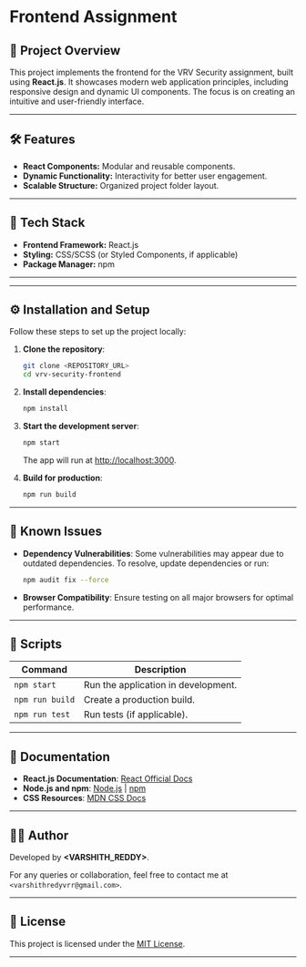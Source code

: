 
# Frontend Assignment

## 🚀 Project Overview

This project implements the frontend for the VRV Security assignment, built using **React.js**. It showcases modern web application principles, including responsive design and dynamic UI components. The focus is on creating an intuitive and user-friendly interface.

---

## 🛠️ Features

- **React Components:** Modular and reusable components.
- **Dynamic Functionality:** Interactivity for better user engagement.
- **Scalable Structure:** Organized project folder layout.

---

## 🧰 Tech Stack

- **Frontend Framework:** React.js
- **Styling:** CSS/SCSS (or Styled Components, if applicable)
- **Package Manager:** npm

---


---

## ⚙️ Installation and Setup

Follow these steps to set up the project locally:

1. **Clone the repository**:
   ```bash
   git clone <REPOSITORY_URL>
   cd vrv-security-frontend
   ```

2. **Install dependencies**:
   ```bash
   npm install
   ```

3. **Start the development server**:
   ```bash
   npm start
   ```
   The app will run at [http://localhost:3000](http://localhost:3000).

4. **Build for production**:
   ```bash
   npm run build
   ```

---

## 🐞 Known Issues

- **Dependency Vulnerabilities**: Some vulnerabilities may appear due to outdated dependencies. To resolve, update dependencies or run:
  ```bash
  npm audit fix --force
  ```
- **Browser Compatibility**: Ensure testing on all major browsers for optimal performance.

---

## 📜 Scripts

| Command              | Description                          |
|----------------------|--------------------------------------|
| `npm start`          | Run the application in development. |
| `npm run build`      | Create a production build.          |
| `npm run test`       | Run tests (if applicable).          |

---

## 📖 Documentation

- **React.js Documentation**: [React Official Docs](https://reactjs.org/)
- **Node.js and npm**: [Node.js](https://nodejs.org/) | [npm](https://www.npmjs.com/)
- **CSS Resources**: [MDN CSS Docs](https://developer.mozilla.org/en-US/docs/Web/CSS)

---

## 👨‍💻 Author

Developed by **<VARSHITH_REDDY>**.

For any queries or collaboration, feel free to contact me at `<varshithredyvrr@gmail.com>`.

---

## 📜 License

This project is licensed under the [MIT License](LICENSE).

---

